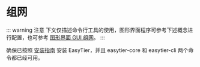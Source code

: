 # 组网

::: warning 注意
下文仅描述命令行工具的使用，图形界面程序可参考下述概念进行配置，也可参考 [图形界面 GUI 组网](/guide/gui/index)。
:::

确保已按照 [安装指南](/guide/installation) 安装 EasyTier，并且 easytier-core 和 easytier-cli 两个命令都已经可用。
